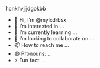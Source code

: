 hcnkhvjjjdgokbb

- 👋 Hi, I’m @mylxdrbsx
- 👀 I’m interested in ...
- 🌱 I’m currently learning ...
- 💞️ I’m looking to collaborate on ...
- 📫 How to reach me ...
- 😄 Pronouns: ...
- ⚡ Fun fact: ...

<!---
mylxdrbsx/mylxdrbsx is a ✨ special ✨ repository because its `README.md` (this file) appears on your GitHub profile.
You can click the Preview link to take a look at your changes.
--->
